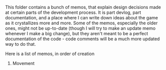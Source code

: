 This folder contains a bunch of memos, that explain design decisions made at certain parts of the
development process. It is part devlog, part documentation, and a place where I can write down ideas
about the game as it crystallizes more and more. Some of the memos, especially the older ones,
might not be up-to-date (though I will try to make an update memo whenever I make a big change),
but they aren't meant to be a perfect documentation of the code - code comments will be a much more
updated way to do that.

Here is a list of memos, in order of creation

1. Movement
